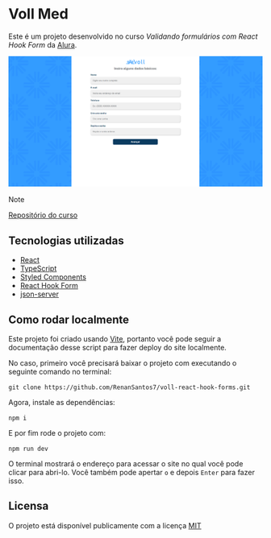 # Voll Med

Este é um projeto desenvolvido no curso *Validando formulários com React Hook Form* da [Alura](https://cursos.alura.com.br/).

![Print do Banner](./public/voll.png)

>[!NOTE]
>[Repositório do curso](https://github.com/alura-cursos/3652-react-forms)

## Tecnologias utilizadas

- [React](https://react.dev)
- [TypeScript](https://www.typescriptlang.org/)
- [Styled Components](https://styled-components.com/)
- [React Hook Form](https://react-hook-form.com/)
- [json-server](https://www.npmjs.com/package/json-server)

<!-- ## Como acessar online

O deploy do projeto foi feito pelo [Netilify](https://www.netlify.com/) e está disponível em https://ola-mundo-alura.netlify.app/

O deploy do projeto foi feito pela [Vercel](https://vercel.com/) e está disponível em https://cinetag-renansantos7.vercel.app/ -->

## Como rodar localmente

Este projeto foi criado usando [Vite](https://vite.dev), portanto você pode seguir a documentação desse script para fazer deploy do site localmente.

No caso, primeiro você precisará baixar o projeto com executando o seguinte comando no terminal:

```
git clone https://github.com/RenanSantos7/voll-react-hook-forms.git
```

Agora, instale as dependências:

```
npm i
```

E por fim rode o projeto com:

```
npm run dev
```

O terminal mostrará o endereço para acessar o site no qual você pode clicar para abri-lo. Você também pode apertar `o` e depois `Enter` para fazer isso.

## Licensa

O projeto está disponível publicamente com a licença [MIT](./LICENSE)